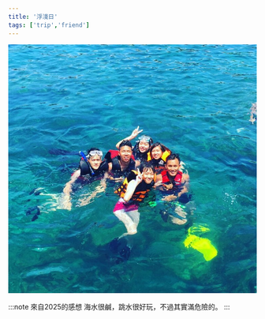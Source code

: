 ```yaml
---
title: '浮淺日'
tags: ['trip','friend']
---
```

![img](./img_ig/201607/001.jpg)

:::note 來自2025的感想
海水很鹹，跳水很好玩，不過其實滿危險的。
:::